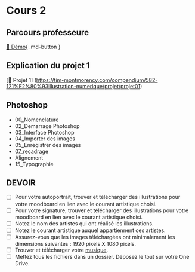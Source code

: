# Cours 2

## Parcours professeure 
[📁 Démo](https://cmontmorency365-my.sharepoint.com/:f:/g/personal/flpilote_cmontmorency_qc_ca/EoXof15gcg5Coi-w89uA4lwBuFkJoZGi3nojR1EkjHChww?e=XOgz9G%22%20\t%20%22_blank){ .md-button }   <br>

## Explication du projet 1
[📁 Projet 1] (https://tim-montmorency.com/compendium/582-121%E2%80%93illustration-numerique/projet/projet01)

## Photoshop
* 00_Nomenclature
* 02_Demarrage Photoshop
* 03_Interface Photoshop
* 04_Importer des images
* 05_Enregistrer des images
* 07_recadrage
* Alignement
* 15_Typographie


## DEVOIR
* [ ] Pour votre autoportrait, trouver et télécharger des illustrations pour votre moodboard en lien avec le courant artistique choisi.
* [ ] Pour votre signature, trouver et télécharger des illustrations pour votre moodboard en lien avec le courant artistique choisi.
* [ ] Notez le nom des artistes qui ont réalisé les illustrations.
* [ ] Notez le courant artistique auquel appartiennent ces artistes.
* [ ] Assurez-vous que les images téléchargées ont minimalement les dimensions suivantes : 1920 pixels X 1080 pixels.
* [ ] Trouver et télécharger votre [musique](https://ytmp3.cc/en13/).
* [ ] Mettez tous les fichiers dans un dossier. Déposez le tout sur votre One Drive. 

